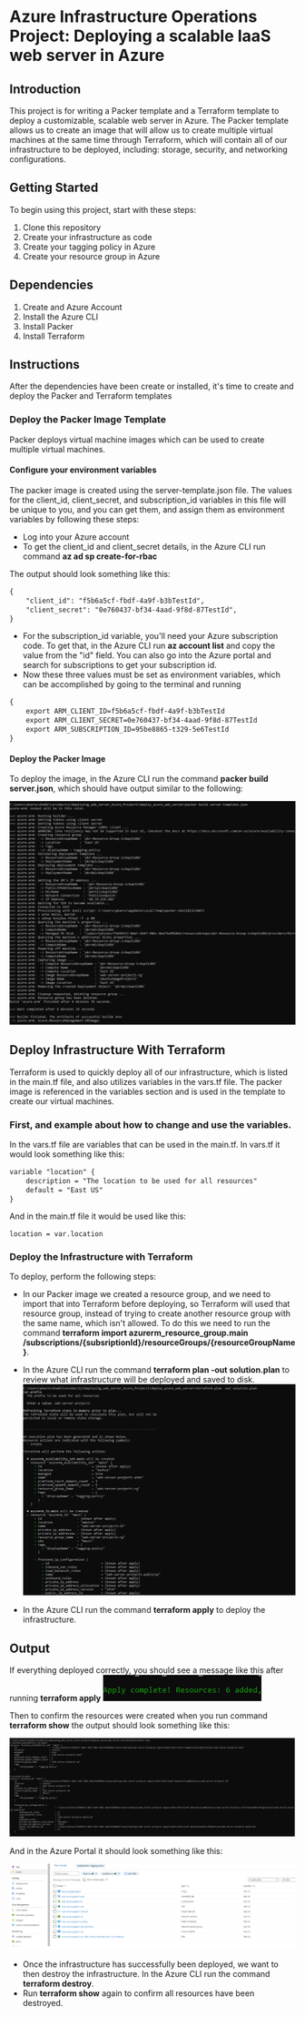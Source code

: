 # Azure Infrastructure Operations Project: Deploying a scalable IaaS web server in Azure

## Introduction

This project is for writing a Packer template and a Terraform template to deploy a customizable, scalable web server in Azure. The Packer template allows us to create an image that will allow us to create multiple virtual machines at the 
same time through Terraform, which will contain all of our infrastructure to be deployed, including: storage, security, and networking configurations.   

## Getting Started

To begin using this project, start with these steps:
1. Clone this repository
2. Create your infrastructure as code
3. Create your tagging policy in Azure
4. Create your resource group in Azure

## Dependencies

1. Create and Azure Account
2. Install the Azure CLI
3. Install Packer
4. Install Terraform

## Instructions
After the dependencies have been create or installed, it's time to create and deploy the Packer and Terraform templates

### Deploy the Packer Image Template

Packer deploys virtual machine images which can be used to create multiple virtual machines. 

#### Configure your environment variables
The packer image is created using the server-template.json file. The values for the client_id, client_secret, and subscription_id variables in this file will be unique to you, and you can get them, and assign
them as environment variables by following these steps:

* Log into your Azure account
* To get the client_id and client_secret details, in the Azure CLI run command **az ad sp create-for-rbac**

The output should look something like this:

```
{
    "client_id": "f5b6a5cf-fbdf-4a9f-b3bTestId",
    "client_secret": "0e760437-bf34-4aad-9f8d-87TestId",
}
```

* For the subscription_id variable, you'll need your Azure subscription code. To get that, in the Azure CLI run **az account list** and copy the value from the "id" field. You can also go into the Azure portal and search
for subscriptions to get your subscription id. 
* Now these three values must be set as environment variables, which can be accomplished by going to the terminal and running

```
{
	export ARM_CLIENT_ID=f5b6a5cf-fbdf-4a9f-b3bTestId
	export ARM_CLIENT_SECRET=0e760437-bf34-4aad-9f8d-87TestId
	export ARM_SUBSCRIPTION_ID=95be8865-t329-5e6TestId
}
```

#### Deploy the Packer Image

To deploy the image, in the Azure CLI run the command **packer build server.json**, which should have output similar to the following:

![packer output](./Images/PackerBuild.png)

## Deploy Infrastructure With Terraform

Terraform is used to quickly deploy all of our infrastructure, which is listed in the main.tf file, and also utilizes variables in the vars.tf file. The packer image is referenced in the variables section and is used in the 
template to create our virtual machines. 

### First, and example about how to change and use the variables. 
In the vars.tf file are variables that can be used in the main.tf. In vars.tf it would look something like this:

```
variable "location" {
    description = "The location to be used for all resources"
    default = "East US"
}
```

And in the main.tf file it would be used like this:

```
location = var.location
```

### Deploy the Infrastructure with Terraform

To deploy, perform the following steps:

* In our Packer image we created a resource group, and we need to import that into Terraform before deploying, so Terraform will used that resource group, instead of trying to create another resource group with the same name, which
isn't allowed. To do this we need to run the command **terraform import azurerm_resource_group.main /subscriptions/{subsriptionId}/resourceGroups/{resourceGroupName}**. 
* In the Azure CLI run the command **terraform plan -out solution.plan** to review what infrastructure will be deployed and saved to disk.
![terraform plan](./Images/terraformplan.png)

* In the Azure CLI run the command **terraform apply** to deploy the infrastructure. 

## Output
If everything deployed correctly, you should see a message like this after running **terraform apply**
![terraform apply](./Images/terraformapplycomplete.png)

Then to confirm the resources were created when you run command **terraform show** the output should look something like this:

![terraform output](./Images/terraformshow.png)

And in the Azure Portal it should look something like this:

![azure portal](./Images/terraformInPortal.png)

* Once the infrastructure has successfully been deployed, we want to then destroy the infrastructure. In the Azure CLI run the command **terraform destroy**. 
* Run **terraform show** again to confirm all resources have been destroyed.



